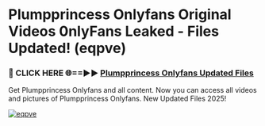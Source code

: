 # Plumpprincess Onlyfans Original Videos 0nlyFans Leaked - Files Updated! (eqpve)

<h3>🔴 CLICK HERE 🌐==►► <a href="https://tinyurl.com/ehrbuxhb" rel="nofollow">Plumpprincess Onlyfans Updated Files</a></h3>

Get Plumpprincess Onlyfans and all content. Now you can access all videos and pictures of Plumpprincess Onlyfans. New Updated Files 2025!

[![eqpve](https://i.imgur.com/lVYEuWS.gif)](https://tinyurl.com/ehrbuxhb)
